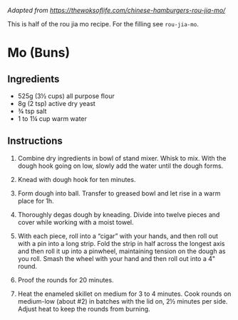 *Adapted from https://thewoksoflife.com/chinese-hamburgers-rou-jia-mo/*

This is half of the rou jia mo recipe. For the filling see `rou-jia-mo`.

# Mo (Buns)

## Ingredients

 - 525g (3½ cups) all purpose flour
 - 8g (2 tsp) active dry yeast
 - ¾ tsp salt
 - 1 to 1¼ cup warm water

## Instructions

 1. Combine dry ingredients in bowl of stand mixer. Whisk to mix. With the
    dough hook going on low, slowly add the water until the dough forms.

 2. Knead with dough hook for ten minutes.

 3. Form dough into ball. Transfer to greased bowl and let rise in a warm place
    for 1h.

 4. Thoroughly degas dough by kneading. Divide into twelve pieces and cover
    while working with a moist towel.

 5. With each piece, roll into a “cigar” with your hands, and then roll out
    with a pin into a long strip. Fold the strip in half across the longest
    axis and then roll it up into a pinwheel, maintaining tension on the dough
    as you roll. Smash the wheel with your hand and then roll out into a 4"
    round.

 6. Proof the rounds for 20 minutes.

 7. Heat the enameled skillet on medium for 3 to 4 minutes. Cook rounds on
    medium-low (about #2) in batches with the lid on, 2½ minutes per side.
    Adjust heat to keep the rounds from burning.

